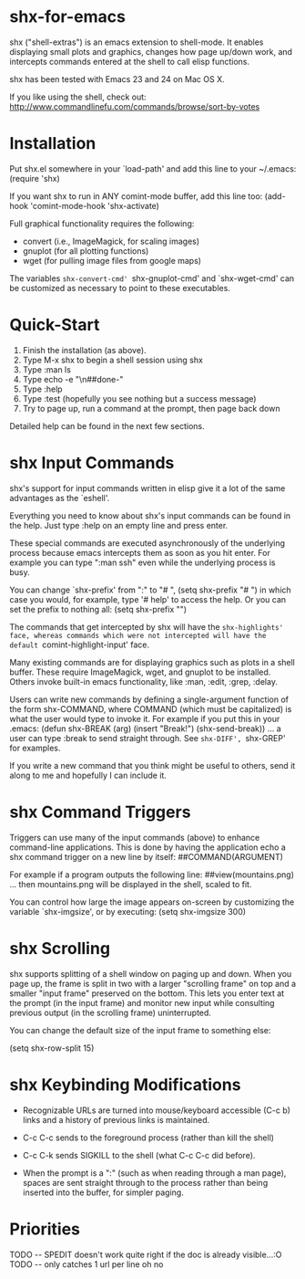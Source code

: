 shx-for-emacs
=============

shx (&quot;shell-extras&quot;) is an emacs extension to shell-mode.  It enables displaying small plots and graphics, changes how page up/down work, and intercepts commands entered at the shell to call elisp functions.


shx has been tested with Emacs 23 and 24 on Mac OS X.

If you like using the shell, check out:
        http://www.commandlinefu.com/commands/browse/sort-by-votes


Installation
============

Put shx.el somewhere in your `load-path' and add this line to your ~/.emacs:
 (require 'shx)

If you want shx to run in ANY comint-mode buffer, add this line too:
 (add-hook 'comint-mode-hook 'shx-activate)

Full graphical functionality requires the following:
- convert (i.e., ImageMagick, for scaling images)
- gnuplot (for all plotting functions)
- wget    (for pulling image files from google maps)

The variables `shx-convert-cmd' `shx-gnuplot-cmd' and `shx-wget-cmd' can be
customized as necessary to point to these executables.


Quick-Start
===========

1. Finish the installation (as above).
2. Type M-x shx <enter> to begin a shell session using shx
3. Type :man ls
4. Type echo -e "\n##done-"
5. Type :help
6. Type :test  (hopefully you see nothing but a success message)
7. Try to page up, run a command at the prompt, then page back down

Detailed help can be found in the next few sections.


shx Input Commands
==================

shx's support for input commands written in elisp give it a lot of the same
advantages as the `eshell'.

Everything you need to know about shx's input commands can be found in the
help.  Just type :help on an empty line and press enter.

These special commands are executed asynchronously of the underlying process
because emacs intercepts them as soon as you hit enter.  For example you can
type ":man ssh" even while the underlying process is busy.

You can change `shx-prefix' from ":" to "# ",
 (setq shx-prefix "# ")
in which case you would, for example, type '# help' to access the help.
Or you can set the prefix to nothing all:
 (setq shx-prefix "")

The commands that get intercepted by shx will have the `shx-highlights' face,
whereas commands which were not intercepted will have the default
`comint-highlight-input' face.

Many existing commands are for displaying graphics such as plots in a shell
buffer.  These require ImageMagick, wget, and gnuplot to be installed.
Others invoke built-in emacs functionality, like :man, :edit, :grep, :delay.

Users can write new commands by defining a single-argument function of the
form shx-COMMAND, where COMMAND (which must be capitalized) is what the user
would type to invoke it.  For example if you put this in your .emacs:
 (defun shx-BREAK (arg) (insert "Break!") (shx-send-break))
... a user can type :break to send <C-c> straight through.  See `shx-DIFF',
`shx-GREP' for examples.

If you write a new command that you think might be useful to others, send it
along to me and hopefully I can include it.


shx Command Triggers
====================

Triggers can use many of the input commands (above) to enhance command-line
applications.  This is done by having the application echo a shx command
trigger on a new line by itself: ##COMMAND(ARGUMENT)

For example if a program outputs the following line:
 ##view(mountains.png)
... then mountains.png will be displayed in the shell, scaled to fit.

You can control how large the image appears on-screen by customizing
the variable `shx-imgsize', or by executing:
 (setq shx-imgsize 300)


shx Scrolling
=============

shx supports splitting of a shell window on paging up and down.  When you
page up, the frame is split in two with a larger "scrolling frame" on top and
a smaller "input frame" preserved on the bottom.  This lets you enter text at
the prompt (in the input frame) and monitor new input while consulting
previous output (in the scrolling frame) uninterrupted.

You can change the default size of the input frame to something else:

 (setq shx-row-split 15)


shx Keybinding Modifications
============================

- Recognizable URLs are turned into mouse/keyboard accessible (C-c b) links
  and a history of previous links is maintained.

- C-c C-c sends <C-c> to the foreground process (rather than kill the shell)
- C-c C-k sends SIGKILL to the shell (what C-c C-c did before).

- When the prompt is a ":" (such as when reading through a man page), spaces
  are sent straight through to the process rather than being inserted into
  the buffer, for simpler paging.


Priorities
==========

TODO -- SPEDIT doesn't work quite right if the doc is already visible...:O
TODO -- only catches 1 url per line oh no
